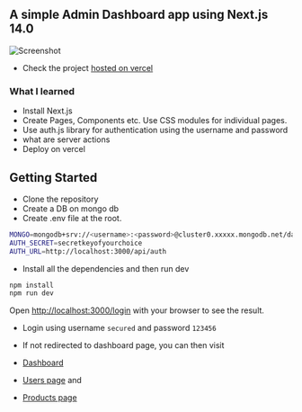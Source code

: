 ## A simple Admin Dashboard app using Next.js 14.0

![Screenshot](NextJS-Admin-Dashboard-Ap.png)

- Check the project [hosted on vercel](https://nextjs-admin-red.vercel.app/dashboard)

### What I learned
- Install Next.js
- Create Pages, Components etc. Use CSS modules for individual pages.
- Use auth.js library for authentication using the username and password
- what are server actions
- Deploy on vercel

## Getting Started

- Clone the repository
- Create a DB on mongo db
- Create .env file at the root.

```bash
MONGO=mongodb+srv://<username>:<password>@cluster0.xxxxx.mongodb.net/dashboard?retryWrites=true&w=majority
AUTH_SECRET=secretkeyofyourchoice
AUTH_URL=http://localhost:3000/api/auth
```

- Install all the dependencies and then run dev
```bash
npm install
npm run dev
```


Open [http://localhost:3000/login](http://localhost:3000/login) with your browser to see the result.
- Login using username `secured` and password `123456`

- If not redirected to dashboard page, you can then visit
- [Dashboard](http://localhost:3000/dashboard)
- [Users page](http://localhost:3000/dashboard/users) and 
- [Products page](http://localhost:3000/dashboard/products)

